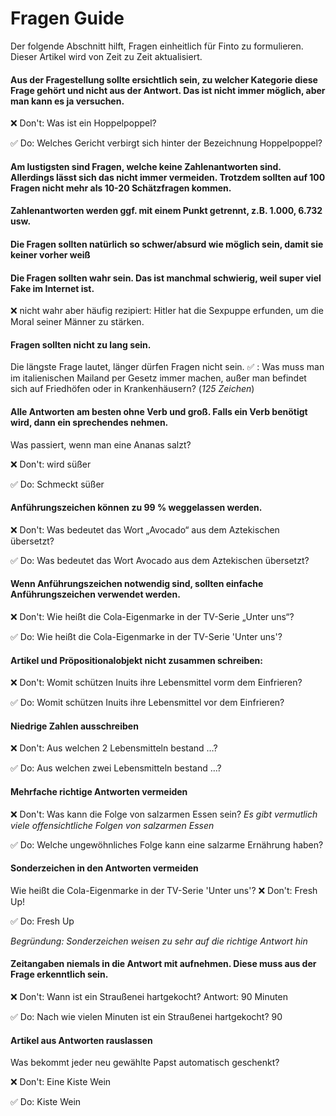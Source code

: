 # Fragen Guide

Der folgende Abschnitt hilft, Fragen einheitlich für Finto zu formulieren. Dieser Artikel wird von Zeit zu Zeit aktualisiert. 


#### Aus der Fragestellung sollte ersichtlich sein, zu welcher Kategorie diese Frage gehört und nicht aus der Antwort. Das ist nicht immer möglich, aber man kann es ja versuchen. 

❌ Don't: Was ist ein Hoppelpoppel? 

✅ Do: Welches Gericht verbirgt sich hinter der Bezeichnung Hoppelpoppel?

####  Am lustigsten sind Fragen, welche keine Zahlenantworten sind. Allerdings lässt sich das nicht immer vermeiden. Trotzdem sollten auf 100 Fragen nicht mehr als 10-20 Schätzfragen kommen. 

#### Zahlenantworten werden ggf. mit einem Punkt getrennt, z.B. 1.000, 6.732 usw. 

#### Die Fragen sollten natürlich so schwer/absurd wie möglich sein, damit sie keiner vorher weiß 

#### Die Fragen sollten wahr sein. Das ist manchmal schwierig, weil super viel Fake im Internet ist.
❌ nicht wahr aber häufig rezipiert: Hitler hat die Sexpuppe erfunden, um die Moral seiner Männer zu stärken. 

#### Fragen sollten nicht zu lang sein. 
Die längste Frage lautet, länger dürfen Fragen nicht sein.
✅ :  Was muss man im italienischen Mailand per Gesetz immer machen, außer man befindet sich auf Friedhöfen oder in Krankenhäusern? (*125 Zeichen*)

#### Alle Antworten am besten ohne Verb und groß. Falls ein Verb benötigt wird, dann ein sprechendes nehmen.
Was passiert, wenn man eine Ananas salzt? 

❌ Don't: wird süßer

✅ Do: Schmeckt süßer

####  Anführungszeichen können zu 99 % weggelassen werden.
❌ Don't: Was bedeutet das Wort „Avocado“ aus dem Aztekischen übersetzt?

✅ Do: Was bedeutet das Wort Avocado aus dem Aztekischen übersetzt?

#### Wenn Anführungszeichen notwendig sind, sollten einfache Anführungszeichen verwendet werden.
❌ Don't: Wie heißt die Cola-Eigenmarke in der TV-Serie „Unter uns“? 

✅ Do: Wie heißt die Cola-Eigenmarke in der TV-Serie 'Unter uns'? 

#### Artikel und Pröpositionalobjekt nicht zusammen schreiben:
❌ Don't: Womit schützen Inuits ihre Lebensmittel vorm dem Einfrieren?

✅ Do: Womit schützen Inuits ihre Lebensmittel vor dem Einfrieren?

#### Niedrige Zahlen ausschreiben
❌ Don't: Aus welchen 2 Lebensmitteln bestand …? 

✅ Do: Aus welchen zwei Lebensmitteln bestand …? 


#### Mehrfache richtige Antworten vermeiden
❌ Don't: Was kann die Folge von salzarmen Essen sein? 
*Es gibt vermutlich viele offensichtliche Folgen von salzarmen Essen*


✅ Do: Welche ungewöhnliches Folge kann eine salzarme Ernährung haben?

####  Sonderzeichen in den Antworten vermeiden
Wie heißt die Cola-Eigenmarke in der TV-Serie 'Unter uns'?
❌ Don't: Fresh Up!

✅ Do: Fresh Up

*Begründung: Sonderzeichen weisen zu sehr auf die richtige Antwort hin*


#### Zeitangaben niemals in die Antwort mit aufnehmen. Diese muss aus der Frage erkenntlich sein.
❌ Don't: Wann ist ein Straußenei hartgekocht? Antwort: 90 Minuten

✅ Do: Nach wie vielen Minuten ist ein Straußenei hartgekocht? 90

#### Artikel aus Antworten rauslassen

Was bekommt jeder neu gewählte Papst automatisch geschenkt? 

❌ Don't: Eine Kiste Wein

✅ Do: Kiste Wein
